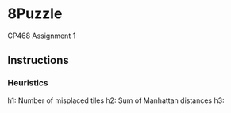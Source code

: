 # 8Puzzle

CP468 Assignment 1

## Instructions


### Heuristics
h1: Number of misplaced tiles
h2: Sum of Manhattan distances
h3: 